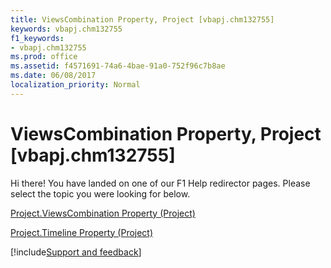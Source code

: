 ```yaml
---
title: ViewsCombination Property, Project [vbapj.chm132755]
keywords: vbapj.chm132755
f1_keywords:
- vbapj.chm132755
ms.prod: office
ms.assetid: f4571691-74a6-4bae-91a0-752f96c7b8ae
ms.date: 06/08/2017
localization_priority: Normal
---
```



# ViewsCombination Property, Project [vbapj.chm132755]

Hi there! You have landed on one of our F1 Help redirector pages. Please select the topic you were looking for below.

[Project.ViewsCombination Property (Project)](http://msdn.microsoft.com/library/4d4d1fb0-e0c4-e572-56b5-165e1cb20432%28Office.15%29.aspx)

[Project.Timeline Property (Project)](http://msdn.microsoft.com/library/6e463f3b-28fb-79dc-c51f-c3512183a310%28Office.15%29.aspx)

[!include[Support and feedback](~/includes/feedback-boilerplate.md)]